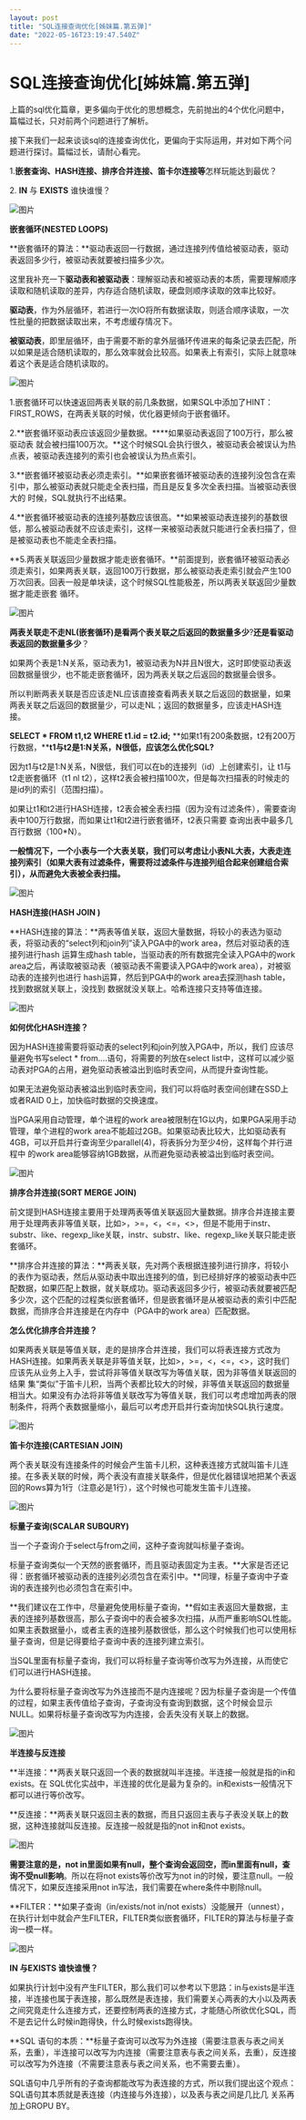 ```yaml
---
layout: post
title: "SQL连接查询优化[姊妹篇.第五弹]"
date: "2022-05-16T23:19:47.540Z"
---
```

SQL连接查询优化\[姊妹篇.第五弹\]
====================

上篇的sql优化篇章，更多偏向于优化的思想概念，先前抛出的4个优化问题中，篇幅过长，只对前两个问题进行了解析。

接下来我们一起来谈谈sql的连接查询优化，更偏向于实际运用，并对如下两个问题进行探讨。篇幅过长，请耐心看完。

1.**嵌套查询、HASH连接、排序合并连接、笛卡尔连接等**怎样玩能达到最优？

2. **IN** 与 **EXISTS** 谁快谁慢？

![图片](https://mmbiz.qpic.cn/mmbiz_gif/nSSic13wUHIw1Yr280QHYDPibxtZTfQMrCc7ViaHegPn6pd2ok2CBsVdxGaK36GuliccNM7icBltIaT8Pfyq8icyj9Sw/640?wx_fmt=gif&wxfrom=5&wx_lazy=1)

**嵌套循环(NESTED LOOPS)**

**嵌套循环的算法：**驱动表返回一行数据，通过连接列传值给被驱动表，驱动表返回多少行，被驱动表就要被扫描多少次。

这里我补充一下**驱动表和被驱动表**：理解驱动表和被驱动表的本质，需要理解顺序读取和随机读取的差异，内存适合随机读取，硬盘则顺序读取的效率比较好。

**驱动表**，作为外层循环，若进行一次IO将所有数据读取，则适合顺序读取，一次性批量的把数据读取出来，不考虑缓存情况下。

**被驱动表**，即里层循环，由于需要不断的拿外层循环传进来的每条记录去匹配，所以如果是适合随机读取的，那么效率就会比较高。如果表上有索引，实际上就意味着这个表是适合随机读取的。

![图片](https://mmbiz.qpic.cn/mmbiz_jpg/nSSic13wUHIw2yvT89JSHYR5ypE3aAn4AhGahVc9mhIrByIia8CWrkEWbzGZNFZfrnkjju3CFxXiaicIcYZEV3Q8BQ/640?wx_fmt=jpeg&wxfrom=5&wx_lazy=1&wx_co=1)

1.嵌套循环可以快速返回两表关联的前几条数据，如果SQL中添加了HINT：FIRST\_ROWS，在两表关联的时候，优化器更倾向于嵌套循环。

2.**嵌套循环驱动表应该返回少量数据。****如果驱动表返回了100万行，那么被驱动表 就会被扫描100万次。**这个时候SQL会执行很久，被驱动表会被误认为热点表，被驱动表连接列的索引也会被误认为热点索引。

3.**嵌套循环被驱动表必须走索引。**如果嵌套循环被驱动表的连接列没包含在索引中，那么被驱动表就只能走全表扫描，而且是反复多次全表扫描。当被驱动表很大的 时候，SQL就执行不出结果。

4.**嵌套循环被驱动表的连接列基数应该很高。**如果被驱动表连接列的基数很低，那么被驱动表就不应该走索引，这样一来被驱动表就只能进行全表扫描了，但是被驱动表也不能走全表扫描。

**5.两表关联返回少量数据才能走嵌套循环。**前面提到，嵌套循环被驱动表必须走索引，如果两表关联，返回100万行数据，那么被驱动表走索引就会产生100万次回表。回表一般是单块读，这个时候SQL性能极差，所以两表关联返回少量数据才能走嵌套 循环。

![图片](https://mmbiz.qpic.cn/mmbiz_png/nSSic13wUHIw2yvT89JSHYR5ypE3aAn4AfHOq2icwTWCoaSPXOtqyh3UvicC0NG2pWhqRKO2IWaVRU4QFnicHeRnJw/640?wx_fmt=png&wxfrom=5&wx_lazy=1&wx_co=1)

**两表关联走不走NL(嵌套循环)是看两个表关联之后返回的数据量多少**?**还是看驱动表返回的数据量多少**？

如果两个表是1∶N关系，驱动表为1，被驱动表为N并且N很大，这时即使驱动表返回数据量很少，也不能走嵌套循环，因为两表关联之后返回的数据量会很多。

所以判断两表关联是否应该走NL应该直接查看两表关联之后返回的数据量，如果 两表关联之后返回的数据量少，可以走NL；返回的数据量多，应该走HASH连接。 

**SELECT \* FROM t1,t2 WHERE t1.id = t2.id;** **如果t1有200条数据，t2有200万行数据，****t1与t2是1∶N关系，N很低，应该怎么优化SQL?**

因为t1与t2是1∶N关系，N很低，我们可以在b的连接列（id）上创建索引，让 t1与t2走嵌套循环（t1 nl t2），这样t2表会被扫描100次，但是每次扫描表的时候走的 是id列的索引（范围扫描）。

如果让t1和t2进行HASH连接，t2表会被全表扫描（因为没有过滤条件），需要查询表中100万行数据，而如果让t1和t2进行嵌套循环，t2表只需要 查询出表中最多几百行数据（100\*N）。

**一般情况下，一个小表与一个大表关联，我们可以考虑让小表NL大表，大表走连接列索引（如果大表有过滤条件，需要将过滤条件与连接列组合起来创建组合索引），从而避免大表被全表扫描。**

![图片](https://mmbiz.qpic.cn/mmbiz_gif/nSSic13wUHIw1Yr280QHYDPibxtZTfQMrCFDKKtkf4ugrXIvG6Sibt4FpCwmJZHcSe5FqV97c8XH64vyjygq8pFXw/640?wx_fmt=gif&wxfrom=5&wx_lazy=1)

**HASH连接(HASH JOIN )**

**HASH连接的算法：**两表等值关联，返回大量数据，将较小的表选为驱动表，将驱动表的“select列和join列”读入PGA中的work area，然后对驱动表的连接列进行hash 运算生成hash table，当驱动表的所有数据完全读入PGA中的work area之后，再读取被驱动表（被驱动表不需要读入PGA中的work area），对被驱动表的连接列也进行 hash运算，然后到PGA中的work area去探测hash table，找到数据就关联上，没找到 数据就没关联上。哈希连接只支持等值连接。

![图片](https://mmbiz.qpic.cn/mmbiz_jpg/nSSic13wUHIw2yvT89JSHYR5ypE3aAn4Aa9wQk5gzm0AicvV8EHg5j62r9iaJvj30cC92Xmmh9WkWfdqI6a8lvGeA/640?wx_fmt=jpeg&wxfrom=5&wx_lazy=1&wx_co=1)

**如何优化HASH连接？**

因为HASH连接需要将驱动表的select列和join列放入PGA中，所以，我们 应该尽量避免书写select \* from....语句，将需要的列放在select list中，这样可以减少驱动表对PGA的占用，避免驱动表被溢出到临时表空间，从而提升查询性能。

如果无法避免驱动表被溢出到临时表空间，我们可以将临时表空间创建在SSD上或者RAID 0上，加快临时数据的交换速度。

当PGA采用自动管理，单个进程的work area被限制在1G以内，如果PGA采用手动管理，单个进程的work area不能超过2GB。如果驱动表比较大，比如驱动表有 4GB，可以开启并行查询至少parallel(4)，将表拆分为至少4份，这样每个并行进程中 的work area能够容纳1GB数据，从而避免驱动表被溢出到临时表空间。

![图片](https://mmbiz.qpic.cn/mmbiz_gif/nSSic13wUHIw1Yr280QHYDPibxtZTfQMrCDoiaAz8nHlw8tLkl34TFicmWaMD4Z63HkjocVnghHBjcaNOGMYxh9QDA/640?wx_fmt=gif&wxfrom=5&wx_lazy=1)

**排序合并连接(SORT MERGE JOIN)**

前文提到HASH连接主要用于处理两表等值关联返回大量数据。排序合并连接主要用于处理两表非等值关联，比如>，>=，<，<=，<>，但是不能用于instr、substr、like、regexp\_like关联，instr、substr、like、regexp\_like关联只能走嵌套循环。

  
**排序合并连接的算法：**两表关联，先对两个表根据连接列进行排序，将较小的表作为驱动表，然后从驱动表中取出连接列的值，到已经排好序的被驱动表中匹配数据，如果匹配上数据，就关联成功。驱动表返回多少行，被驱动表就要被匹配多少次，这个匹配的过程类似嵌套循环，但是嵌套循环是从被驱动表的索引中匹配数据，而排序合并连接是在内存中（PGA中的work area）匹配数据。 

**怎么优化排序合并连接？**

如果两表关联是等值关联，走的是排序合并连接，我们可以将表连接方式改为HASH连接。如果两表关联是非等值关联，比如>，>=，<，<=，<>，这时我们应该先从业务上入手，尝试将非等值关联改写为等值关联，因为非等值关联返回的结果 集“类似”于笛卡儿积，当两个表都比较大的时候，非等值关联返回的数据量相当大。如果没有办法将非等值关联改写为等值关联，我们可以考虑增加两表的限制条件，将两个表数据量缩小，最后可以考虑开启并行查询加快SQL执行速度。 

![图片](https://mmbiz.qpic.cn/mmbiz_gif/nSSic13wUHIw1Yr280QHYDPibxtZTfQMrCcVCb0qO5PpzKqM8L3FFD01kH1niclPG6Gzx3BrxwMy38mO4xwIMPGXg/640?wx_fmt=gif&wxfrom=5&wx_lazy=1)

**笛卡尔连接(CARTESIAN JOIN)**

两个表关联没有连接条件的时候会产生笛卡儿积，这种表连接方式就叫笛卡儿连接。在多表关联的时候，两个表没有直接关联条件，但是优化器错误地把某个表返回的Rows算为1行（注意必是1行），这个时候也可能发生笛卡儿连接。

![图片](https://mmbiz.qpic.cn/mmbiz_gif/nSSic13wUHIw1Yr280QHYDPibxtZTfQMrCaPUfLqSHXicrR9ibOtMw3ibhib359a9hO53ZHEHQxry1MKbMQg8rbpQ9Vg/640?wx_fmt=gif&wxfrom=5&wx_lazy=1)

**标量子查询(SCALAR SUBQURY)**

当一个子查询介于select与from之间，这种子查询就叫标量子查询。

标量子查询类似一个天然的嵌套循环，而且驱动表固定为主表。**大家是否还记得：嵌套循环被驱动表的连接列必须包含在索引中。**同理，标量子查询中子查询的表连接列也必须包含在索引中。

**我们建议在工作中，尽量避免使用标量子查询，**假如主表返回大量数据，主表的连接列基数很高，那么子查询中的表会被多次扫描，从而严重影响SQL性能。如果主表数据量小，或者主表的连接列基数很低，那么这个时候我们也可以使用标量子查询，但是记得要给子查询中表的连接列建立索引。

当SQL里面有标量子查询，我们可以将标量子查询等价改写为外连接，从而使它 们可以进行HASH连接。

为什么要将标量子查询改写为外连接而不是内连接呢？因为标量子查询是一个传值的过程，如果主表传值给子查询，子查询没有查询到数据，这个时候会显示NULL。如果将标量子查询改写为内连接，会丢失没有关联上的数据。

![图片](https://mmbiz.qpic.cn/mmbiz_gif/nSSic13wUHIw1Yr280QHYDPibxtZTfQMrCzYBWaiaiaZHWd1CoSGPwGR81MUp8qiavMmCRanicpuv6dLLjotOzRvZkkA/640?wx_fmt=gif&wxfrom=5&wx_lazy=1)

**半连接与反连接**

**半连接：**两表关联只返回一个表的数据就叫半连接。半连接一般就是指的in和exists。在 SQL优化实战中，半连接的优化是最为复杂的。in和exists一般情况下都可以进行等价改写。 

**反连接：**两表关联只返回主表的数据，而且只返回主表与子表没关联上的数据，这种连接就叫反连接。反连接一般就是指的not in和not exists。

![图片](https://mmbiz.qpic.cn/mmbiz_jpg/nSSic13wUHIw2yvT89JSHYR5ypE3aAn4AUgztPB6YZE8f5O6fFeQibSHvWHf5m1TmeeIBiaCXZ9vjHo1cPBXLDXJw/640?wx_fmt=jpeg&wxfrom=5&wx_lazy=1&wx_co=1)

**需要注意的是，not in里面如果有null，整个查询会返回空，而in里面有null，查询不受null影响**。所以在将not exists等价改写为not in的时候，要注意null。一般情况下，如果反连接采用not in写法，我们需要在where条件中剔除null。

**FILTER：**如果子查询（in/exists/not in/not exists）没能展开（unnest），在执行计划中就会产生FILTER，FILTER类似嵌套循环，FILTER的算法与标量子查询一模一样。

![图片](https://mmbiz.qpic.cn/mmbiz_png/nSSic13wUHIw2yvT89JSHYR5ypE3aAn4AlkRtxdAUIyXjgazYBrlYoxeVYbA6ibQ7ibG71ByiauFZhoXYkE93Fo3Ug/640?wx_fmt=png&wxfrom=5&wx_lazy=1&wx_co=1)

**IN 与EXISTS 谁快谁慢？**

如果执行计划中没有产生FILTER，那么我们可以参考以下思路：in与exists是半连接，半连接也属于表连接，那么既然是表连接，我们需要关心两表的大小以及两表之间究竟走什么连接方式，还要控制两表的连接方式，才能随心所欲优化SQL，而不是去记什么时候in跑得快，什么时候exists跑得快。

**SQL 语句的本质：**标量子查询可以改写为外连接（需要注意表与表之间关系，去重），半连接可以改写为内连接（需要注意表与表之间关系，去重），反连接可以改写为外连接（不需要注意表与表之间关系，也不需要去重）。

SQL语句中几乎所有的子查询都能改写为表连接的方式，所以我们提出这个观点：SQL语句其本质就是表连接（内连接与外连接），以及表与表之间是几比几 关系再加上GROPU BY。